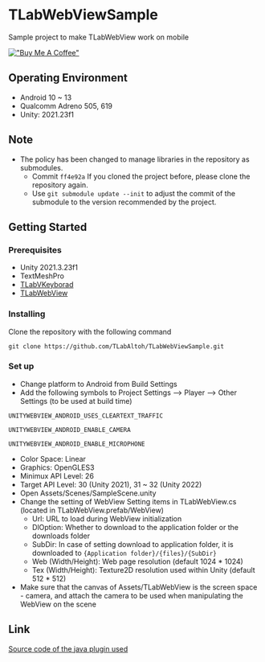 # TLabWebViewSample
Sample project to make TLabWebView work on mobile

[!["Buy Me A Coffee"](https://www.buymeacoffee.com/assets/img/custom_images/orange_img.png)](https://www.buymeacoffee.com/tlabaltoh)

## Operating Environment
- Android 10 ~ 13
- Qualcomm Adreno 505, 619
- Unity: 2021.23f1

## Note
- The policy has been changed to manage libraries in the repository as submodules.
	- Commit ``` ff4e92a ``` If you cloned the project before, please clone the repository again.
	- Use ``` git submodule update --init ``` to adjust the commit of the submodule to the version recommended by the project.

## Getting Started
### Prerequisites
- Unity 2021.3.23f1
- TextMeshPro
- [TLabVKeyborad](https://github.com/TLabAltoh/TLabVKeyborad)
- [TLabWebView](https://github.com/TLabAltoh/TLabWebView)

### Installing
Clone the repository with the following command
```
git clone https://github.com/TLabAltoh/TLabWebViewSample.git
```
### Set up
- Change platform to Android from Build Settings  
- Add the following symbols to Project Settings --> Player --> Other Settings (to be used at build time)  
```
UNITYWEBVIEW_ANDROID_USES_CLEARTEXT_TRAFFIC
```
```
UNITYWEBVIEW_ANDROID_ENABLE_CAMERA
```
```
UNITYWEBVIEW_ANDROID_ENABLE_MICROPHONE
```
- Color Space: Linear
- Graphics: OpenGLES3
- Minimux API Level: 26 
- Target API Level: 30 (Unity 2021), 31 ~ 32 (Unity 2022)
- Open Assets/Scenes/SampleScene.unity
- Change the setting of WebView
Setting items in TLabWebView.cs (located in TLabWebView.prefab/WebView)  
	- Url: URL to load during WebView initialization  
	- DlOption: Whether to download to the application folder or the downloads folder  
	- SubDir: In case of setting download to application folder, it is downloaded to ```{Application folder}/{files}/{SubDir}```  
	- Web (Width/Height):  Web page resolution (default 1024 * 1024)  
	- Tex (Width/Height): Texture2D resolution used within Unity (default 512 * 512)  
- Make sure that the canvas of Assets/TLabWebView is the screen space - camera, and attach the camera to be used when manipulating the WebView on the scene

## Link
[Source code of the java plugin used](https://github.com/TLabAltoh/TLabWebViewPlugin)
